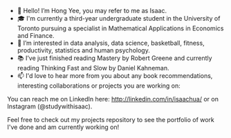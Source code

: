 - 👋 Hello! I’m Hong Yee, you may refer to me as Isaac. 
- 🎓 I'm currently a third-year undergraduate student in the University of Toronto pursuing a specialist in Mathematical Applications in Economics and Finance.
- 💭 I’m interested in data analysis, data science, basketball, fitness, productivity, statistics and human psychology.
- 📚 I’ve just finished reading Mastery by Robert Greene and currently reading Thinking Fast and Slow by Daniel Kahneman.
- 📫 I'd love to hear more from you about any book recommendations, interesting collaborations or projects you are working on: 

You can reach me on LinkedIn here: http://linkedin.com/in/isaachua/ or on Instagram (@studywithisaac).

Feel free to check out my projects repository to see the portfolio of work I've done and am currently working on!

<!---
hongyeehua/hongyeehua is a ✨ special ✨ repository because its `README.md` (this file) appears on your GitHub profile.
You can click the Preview link to take a look at your changes.
--->
